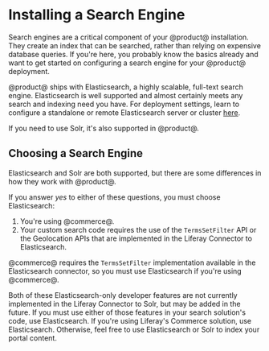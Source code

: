 # Installing a Search Engine [](id=installing-a-search-engine)

Search engines are a critical component of your @product@ installation. They
create an index that can be searched, rather than relying on expensive database
queries. If you're here, you probably know the basics already and want to get
started on configuring a search engine for your @product@ deployment. 

@product@ ships with Elasticsearch, a highly scalable, full-text search engine.
Elasticsearch is well supported and almost certainly meets any search and
indexing need you have. For deployment settings, learn to configure
a standalone or remote Elasticsearch server or cluster
[here](/discover/deployment/-/knowledge_base/7-1/installing-elasticsearch).

If you need to use Solr, it's also supported in @product@. <!--and you can read more
about its configuration [here](discover/deployment/-/knowledge_base/7-0/using-solr).-->

## Choosing a Search Engine

Elasticsearch and Solr are both supported, but there are some differences in how
they work with @product@. 

If you answer _yes_ to either of these questions, you must choose Elasticsearch:

1.  You're using @commerce@.
2.  Your custom search code requires the use of the `TermsSetFilter` API or the
    Geolocation APIs that are implemented in the Liferay Connector to
    Elasticsearch.

@commerce@ requires the `TermsSetFilter` implementation available in the
Elasticsearch connector, so you must use Elasticsearch if you're using
@commerce@.

Both of these Elasticsearch-only developer features are not currently
implemented in the Liferay Connector to Solr, but may be added in the future.
If you must use either of those features in your search solution's code, use
Elasticsearch. If you're using Liferay's Commerce solution, use Elasticsearch.
Otherwise, feel free to use Elasticsearch or Solr to index your portal content.

